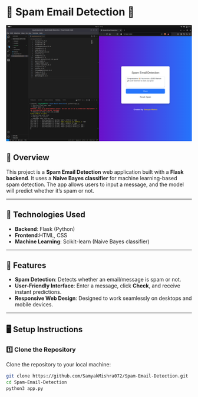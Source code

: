 # 🚨 Spam Email Detection 🚨


![Spam Email Detection](images/1.png)


## 📝 Overview
This project is a **Spam Email Detection** web application built with a **Flask backend**. It uses a **Naive Bayes classifier** for machine learning-based spam detection. The app allows users to input a message, and the model will predict whether it’s spam or not.

---

## 🔧 Technologies Used

- **Backend**: Flask (Python)
- **Frontend**:HTML, CSS
- **Machine Learning**: Scikit-learn (Naive Bayes classifier)

---

## 🌟 Features

- **Spam Detection**: Detects whether an email/message is spam or not.
- **User-Friendly Interface**: Enter a message, click **Check**, and receive instant predictions.
- **Responsive Web Design**: Designed to work seamlessly on desktops and mobile devices.
  
---

## 🖥️ Setup Instructions

### 1️⃣ Clone the Repository
Clone the repository to your local machine:

```bash
git clone https://github.com/SamyakMishra072/Spam-Email-Detection.git
cd Spam-Email-Detection
python3 app.py
